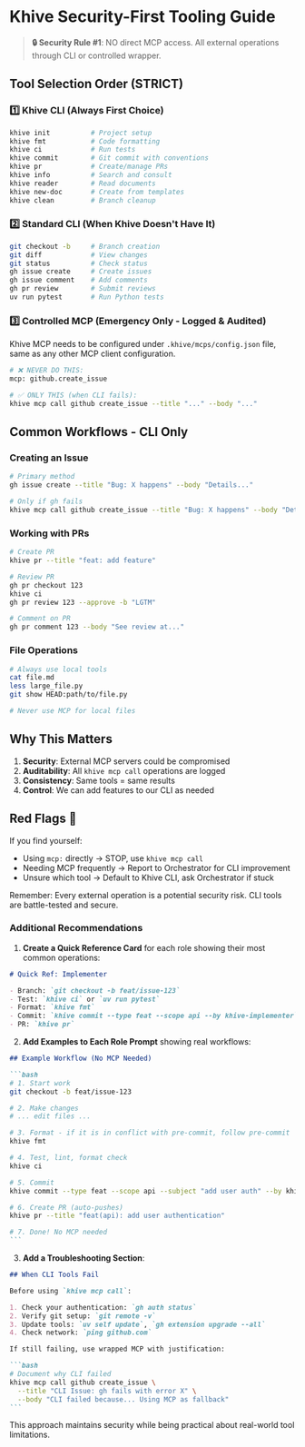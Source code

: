 # Khive Security-First Tooling Guide

> **🔒 Security Rule #1**: NO direct MCP access. All external operations through
> CLI or controlled wrapper.

## Tool Selection Order (STRICT)

### 1️⃣ **Khive CLI** (Always First Choice)

```bash
khive init          # Project setup
khive fmt           # Code formatting
khive ci            # Run tests
khive commit        # Git commit with conventions
khive pr            # Create/manage PRs
khive info          # Search and consult
khive reader        # Read documents
khive new-doc       # Create from templates
khive clean         # Branch cleanup
```

### 2️⃣ **Standard CLI** (When Khive Doesn't Have It)

```bash
git checkout -b     # Branch creation
git diff            # View changes
git status          # Check status
gh issue create     # Create issues
gh issue comment    # Add comments
gh pr review        # Submit reviews
uv run pytest       # Run Python tests
```

### 3️⃣ **Controlled MCP** (Emergency Only - Logged & Audited)

Khive MCP needs to be configured under `.khive/mcps/config.json` file, same as
any other MCP client configuration.

```bash
# ❌ NEVER DO THIS:
mcp: github.create_issue

# ✅ ONLY THIS (when CLI fails):
khive mcp call github create_issue --title "..." --body "..."
```

## Common Workflows - CLI Only

### Creating an Issue

```bash
# Primary method
gh issue create --title "Bug: X happens" --body "Details..."

# Only if gh fails
khive mcp call github create_issue --title "Bug: X happens" --body "Details..."
```

### Working with PRs

```bash
# Create PR
khive pr --title "feat: add feature"

# Review PR
gh pr checkout 123
khive ci
gh pr review 123 --approve -b "LGTM"

# Comment on PR
gh pr comment 123 --body "See review at..."
```

### File Operations

```bash
# Always use local tools
cat file.md
less large_file.py
git show HEAD:path/to/file.py

# Never use MCP for local files
```

## Why This Matters

1. **Security**: External MCP servers could be compromised
2. **Auditability**: All `khive mcp call` operations are logged
3. **Consistency**: Same tools = same results
4. **Control**: We can add features to our CLI as needed

## Red Flags 🚩

If you find yourself:

- Using `mcp:` directly → STOP, use `khive mcp call`
- Needing MCP frequently → Report to Orchestrator for CLI improvement
- Unsure which tool → Default to Khive CLI, ask Orchestrator if stuck

Remember: Every external operation is a potential security risk. CLI tools are
battle-tested and secure.

### Additional Recommendations

1. **Create a Quick Reference Card** for each role showing their most common
   operations:

```markdown
# Quick Ref: Implementer

- Branch: `git checkout -b feat/issue-123`
- Test: `khive ci` or `uv run pytest`
- Format: `khive fmt`
- Commit: `khive commit --type feat --scope api --by khive-implementer`
- PR: `khive pr`
```

2. **Add Examples to Each Role Prompt** showing real workflows:

````markdown
## Example Workflow (No MCP Needed)

```bash
# 1. Start work
git checkout -b feat/issue-123

# 2. Make changes
# ... edit files ...

# 3. Format - if it is in conflict with pre-commit, follow pre-commit
khive fmt

# 4. Test, lint, format check
khive ci

# 5. Commit
khive commit --type feat --scope api --subject "add user auth" --by khive-implementer

# 6. Create PR (auto-pushes)
khive pr --title "feat(api): add user authentication"

# 7. Done! No MCP needed
```
````

3. **Add a Troubleshooting Section**:

````markdown
## When CLI Tools Fail

Before using `khive mcp call`:

1. Check your authentication: `gh auth status`
2. Verify git setup: `git remote -v`
3. Update tools: `uv self update`, `gh extension upgrade --all`
4. Check network: `ping github.com`

If still failing, use wrapped MCP with justification:

```bash
# Document why CLI failed
khive mcp call github create_issue \
  --title "CLI Issue: gh fails with error X" \
  --body "CLI failed because... Using MCP as fallback"
```
````

This approach maintains security while being practical about real-world tool
limitations.

